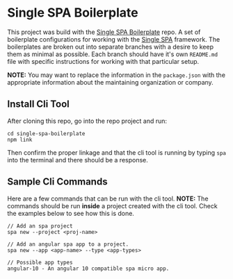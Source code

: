 # Single SPA Boilerplate

This project was build with the [Single SPA Boilerplate](https://github.com/ronbravo/single-spa-boilerplate) repo. A set of boilerplate configurations for working with the [Single SPA](https://single-spa.js.org/) framework. The boilerplates are broken out into separate branches with a desire to keep them as minimal as possible. Each branch should have it's own `README.md` file with specific instructions for working with that particular setup.

**NOTE:** You may want to replace the information in the `package.json` with the appropriate information about the maintaining organization or company.

## Install Cli Tool

After cloning this repo, go into the repo project and run:

```
cd single-spa-boilerplate
npm link
```

Then confirm the proper linkage and that the cli tool is running by typing `spa` into the terminal and there should be a response.

## Sample Cli Commands

Here are a few commands that can be run with the cli tool. **NOTE:** The commands should be run **inside** a project created with the cli tool. Check the examples below to see how this is done.

```
// Add an spa project
spa new --project <proj-name>

// Add an angular spa app to a project.
spa new --app <app-name> --type <app-types>

// Possible app types
angular-10 - An angular 10 compatible spa micro app.
```
